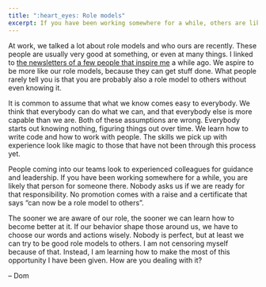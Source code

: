 ```yaml
---
title: ":heart_eyes: Role models"
excerpt: If you have been working somewhere for a while, others are likely looking to you for guidance and leadership.
---
```

At work, we talked a lot about role models and who ours are recently. These people are usually very good at something, or even at many things. I linked to [the newsletters of a few people that inspire me](/newsletter/archive/start-building-an-audience-today/) a while ago. We aspire to be more like our role models, because they can get stuff done. What people rarely tell you is that you are probably also a role model to others without even knowing it.

It is common to assume that what we know comes easy to everybody. We think that everybody can do what we can, and that everybody else is more capable than we are. Both of these assumptions are wrong. Everybody starts out knowing nothing, figuring things out over time. We learn how to write code and how to work with people. The skills we pick up with experience look like magic to those that have not been through this process yet.

People coming into our teams look to experienced colleagues for guidance and leadership. If you have been working somewhere for a while, you are likely that person for someone there. Nobody asks us if we are ready for that responsibility. No promotion comes with a raise and a certificate that says “can now be a role model to others”.

The sooner we are aware of our role, the sooner we can learn how to become better at it. If our behavior shape those around us, we have to choose our words and actions wisely. Nobody is perfect, but at least we can try to be good role models to others. I am not censoring myself because of that. Instead, I am learning how to make the most of this opportunity I have been given. How are you dealing with it?

– Dom​